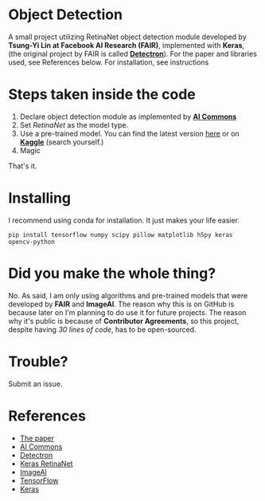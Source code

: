 # Object Detection

A small project utilizing RetinaNet object detection module developed by **Tsung-Yi Lin at Facebook AI Research (FAIR)**, implemented with **Keras**, (the original project by FAIR is called [**Detectron**](https://github.com/facebookresearch/Detectron)).  For the paper and libraries used, see References below.  For installation, see instructions

# Steps taken inside the code

  1. Declare object detection module as implemented by [**AI Commons**](https://commons.specpal.science/projects/)
  2. Set *RetinaNet* as the model type.
  3. Use a pre-trained model.  You can find the latest version [here](https://github.com/fizyr/keras-retinanet/releases) or on [**Kaggle**](https://www.kaggle.com/) (search yourself.)
  4. Magic

That's it.

# Installing
I recommend using conda for installation.  It just makes your life easier.
```
pip install tensorflow numpy scipy pillow matplotlib h5py keras opencv-python
```

# Did you make the whole thing?

No.  As said, I am only using algorithms and pre-trained models that were developed by **FAIR** and **ImageAI**.  The reason why this is on GitHub is because later on I'm planning to do use it for future projects.  The reason why it's public is because of **Contributor Agreements**, so this project, despite having *30 lines of code*, has to be open-sourced.

# Trouble?

Submit an issue.

# References

- [The paper](https://arxiv.org/pdf/1708.02002.pdf)
- [AI Commons](https://commons.specpal.science/)
- [Detectron](https://github.com/facebookresearch/Detectron)
- [Keras RetinaNet](https://github.com/fizyr/keras-retinanet)
- [ImageAI](https://github.com/OlafenwaMoses/ImageAI)
- [TensorFlow](https://github.com/tensorflow/tensorflow)
- [Keras](https://github.com/keras-team/keras)
